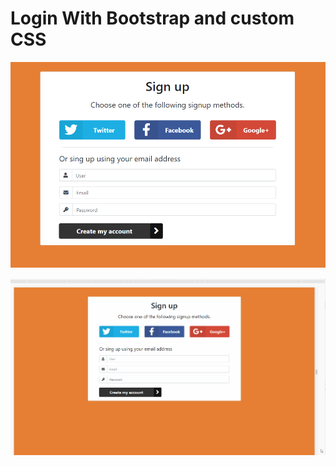 # Login With Bootstrap and custom CSS


![Screenshot](./Screenshot4.png)

![Alt Text](./logingif3.gif)
